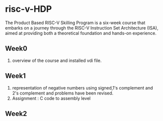 # risc-v-HDP
The Product Based RISC-V Skilling Program is a  six-week course that embarks on a journey through the RISC-V Instruction Set Architecture (ISA), aimed at providing both a theoretical foundation and hands-on experience.


## Week0
1. overview of the course and installed vdi file.


## Week1 
1. representation of negative numbers using signed,1's complement and 2's complement and problems have been revised.
2. Assignment : C code to assembly level

## Week2

